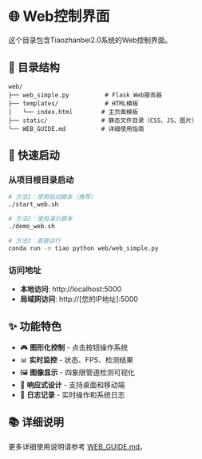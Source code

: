 # 🌐 Web控制界面

这个目录包含Tiaozhanbei2.0系统的Web控制界面。

## 📁 目录结构

```
web/
├── web_simple.py          # Flask Web服务器
├── templates/             # HTML模板
│   └── index.html        # 主页面模板
├── static/               # 静态文件目录（CSS、JS、图片）
└── WEB_GUIDE.md          # 详细使用指南
```

## 🚀 快速启动

### 从项目根目录启动

```bash
# 方法1：使用启动脚本（推荐）
./start_web.sh

# 方法2：使用演示脚本
./demo_web.sh

# 方法3：直接运行
conda run -n tiao python web/web_simple.py
```

### 访问地址

- **本地访问**: http://localhost:5000
- **局域网访问**: http://[您的IP地址]:5000

## ✨ 功能特色

- 🎮 **图形化控制** - 点击按钮操作系统
- 📊 **实时监控** - 状态、FPS、检测结果
- 🖼️ **图像显示** - 四象限管道检测可视化
- 📱 **响应式设计** - 支持桌面和移动端
- 📝 **日志记录** - 实时操作和系统日志

## 📚 详细说明

更多详细使用说明请参考 [WEB_GUIDE.md](WEB_GUIDE.md)。
